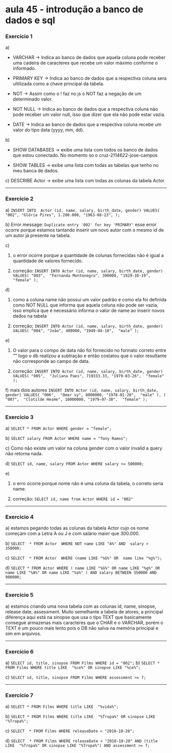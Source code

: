 # aula 45 - introdução a banco de dados e sql

### Exercício 1
a) 
- VARCHAR -> Indica ao banco de dados que aquela coluna pode receber uma cadeira de caracteres que recebe um valor máximo conforme o informado.

- PRIMARY KEY -> Indica ao banco de dados que a respectiva coluna sera ultilizada como a chave principal da tabela.

- NOT -> Assim como o ! faz no js o NOT faz a negação de um determinado valor.

- NOT NULL -> Indica ao banco de dados que a respectiva coluna não pode receber um valor null, isso que dizer que ela não pode estar vazia.

- DATE -> Indica ao banco de dados que a respectiva coluna recebe um valor do tipo data (yyyy, mm, dd).

b)
- SHOW DATABASES -> exibe uma lista com todos os banco de dados que estou conectado. No momento so o cruz-2114622-jose-campos

- SHOW TABLES -> exibe uma lista com todas as tabelas que tenho no meu banca de dados.

c) DESCRIBE Actor -> exibe uma lista com todas as colunas da tabela Actor

---
### Exercício 2

a) ``` INSERT INTO  Actor (id, name, salary, birth_date, gender)
VALUES(
  "002",
  "Glória Pires",
  1.200.000,
  "1963-08-23",
); ```

b) Error message: ``` Duplicate entry '002' for key 'PRIMARY' ``` esse error ocorre porque estamos tantando inserir um novo autor com o mesmo id de um autor já presente na tabela.

c)
1. o error ocorre porque a quantidade de colunas fornecidas não é igual a quantidade de valores fornecido.

2. correção: ``` INSERT INTO Actor (id, name, salary, birth_date, gender)
VALUES(
  "003", 
  "Fernanda Montenegro",
  300000,
  "1929-10-19", 
  "female"
); ```

d) 
1. como a coluna name não possui um valor padrão e como ela foi definida como NOT NULL que informa que aquela coluna não pode ser vazia, isso emplica que é necessário informa o valor de name ao inserir novos dados na tabela

2. correção; ``` INSERT INTO Actor (id, name, salary, birth_date, gender)
VALUES(
  "004",
  "João",
  400000,
  "1949-04-18", 
  "male"
); ```

e) 
1. O valor para o compo de data não foi fornecido no formato correto entre "" logo o db realizou a subtração e então costatou que o valor resultante não corresponde ao campo de data.

2. correção: ``` INSERT INTO Actor (id, name, salary, birth_date, gender)
VALUES(
  "005", 
  "Juliana Paes",
  719333.33,
  "1979-03-26", 
  "female"
); ```

f) mais dois autores ``` INSERT INTO Actor (id, name, salary, birth_date, gender)
VALUES(
  "006", 
  "Omar sy",
  8000000,
  "1978-01-20", 
  "male"
), (
  "007", 
  "Clotilde Hesme",
  10000000,
  "1979-07-30", 
  "female"
); ```

---
### Exercício 3

a) ``` SELECT * FROM Actor WHERE gender = "female"; ```

b) ``` SELECT salary FROM Actor WHERE name = "Tony Ramos"; ```

c) Como não existe um valor na coluna gender com o valor invalid a query não retorna nada.

d) ``` SELECT id, name, salary FROM Actor WHERE salary <= 500000; ```

e) 
1. o erro ocorre porque nome não é uma coluna da tabela, o correto seria name.

2. correção: ``` SELECT id, name from Actor WHERE id = "002" ```

---
### Exercício 4
a) estamos pegando todas as colunas da tabela Actor cujo os nome começam com a Letra A ou J e com salário maior que 300.000.

b) ``` SELECT  * FROM Actor 
WHERE NOT name LIKE "A%" AND  salary > 350000; ```

c) ``` SELECT  * FROM Actor 
WHERE (name LIKE "%G%" OR  name like "%g%"); ```

d) ``` SELECT * FROM Actor
WHERE
  (
    name LIKE "%G%"
    OR name LIKE "%g%"
    OR name LIKE "%A%"
    OR name LIKE "%a%"
  ) AND salary BETWEEN 350000
  AND 900000; ```

---
### Exercício 5
a) estamos criando uma nova tabela com as colunas id, name, sinopse, release date, assessment. Muito semelhante a tabela de atores, a principal diferença aqui está na sinopse que usa o tipo TEXT que basicamente consegue armazenas mais caracteres que o CHAR e o VARCHAR, porém o TEXT é um pouco mais lento pois o DB não salva na memória principal e sim em arquivos.

---
### Exercício 6
a) ``` SELECT id, title, sinopse FROM Films WHERE id = "002"; ```
b) ``` SELECT * FROM Films WHERE title LIKE  "%ce%" OR sinopse LIKE "%ce%"; ```

c) ``` SELECT id, title, sinopse FROM Films WHERE assessment >= 7; ```

---
### Exercício 7
a) ``` SELECT * FROM Films WHERE title LIKE  "%vida%"; ```

b) ``` SELECT * FROM Films WHERE title LIKE  "%Tropa%" OR sinopse LIKE "%Tropa%"; ``` 

c) ``` SELECT  * FROM Films WHERE releaseDate < "2010-10-20"; ```

d) ``` SELECT  * FROM Films WHERE releaseDate < "2010-10-20" AND (title LIKE  "%Tropa%" OR sinopse LIKE "%Tropa%") AND assessment >= 7; ```
